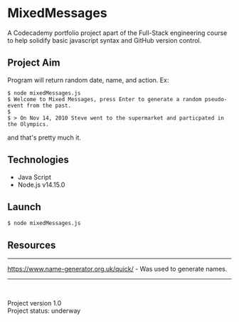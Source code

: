 # MixedMessages
A Codecademy portfolio project apart of the Full-Stack engineering course to help solidify basic javascript syntax and GitHub version control.

## Project Aim

Program will return random date, name, and action.
Ex:

```
$ node mixedMessages.js
$ Welcome to Mixed Messages, press Enter to generate a random pseudo-event from the past.
$
$ > On Nov 14, 2010 Steve went to the supermarket and particpated in the Olympics.
```

and that's pretty much it.

## Technologies
* Java Script
* Node.js v14.15.0

## Launch
```
$ node mixedMessages.js
```

## Resources
---
https://www.name-generator.org.uk/quick/ - Was used to generate names.

---  
<br>

Project version 1.0   
Project status: underway
